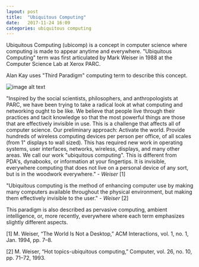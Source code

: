```yaml
---
layout: post
title:  "Ubiquitous Computing"
date:   2017-11-24 16:09
categories: ubiquitous computing
---
```

Ubiquitous Computing (ubicomp) is a concept in computer science where computing is made to appear anytime and everywhere. 
"Ubiquitous Computing" term was first articulated by Mark Weiser in 1988 at the Computer Science Lab at Xerox PARC. 

Alan Kay uses "Third Paradigm" computing term to describe this concept. 

![image alt text](https://prd-idrc.azureedge.net/sites/default/files/openebooks/561-8/f0034-01.jpg)

"Inspired by the social scientists, philosophers, and anthropologists at PARC, we have been trying to take a radical look 
at what computing and networking ought to be like. We believe that people live through their practices and tacit knowledge 
so that the most powerful things are those that are effectively invisible in use. This is a challenge that affects all of 
computer science. Our preliminary approach: Activate the world. Provide hundreds of wireless computing devices per person 
per office, of all scales (from 1" displays to wall sized). This has required new work in operating systems, user interfaces, 
networks, wireless, displays, and many other areas. We call our work "ubiquitous computing". This is different from PDA's, 
dynabooks, or information at your fingertips. It is invisible, everywhere computing that does not live on a personal device 
of any sort, but is in the woodwork everywhere." - _Weiser_ [1]

"Ubiquitous computing is the method of enhancing computer use by making many computers available throughout the physical
environment, but making them effectively invisible to the user." - _Weiser_ [2]

This paradigm is also described as pervasive computing, ambient intelligence, or, more recently, everywhere where each term
emphasizes slightly different aspects. 

[1] M. Weiser, “The World Is Not a Desktop,” ACM Interactions, vol. 1, no. 1, Jan. 1994, pp. 7–8.

[2] M. Weiser, “Hot topics-ubiquitous computing,” Computer, vol. 26, no. 10, pp. 71–72, 1993.




